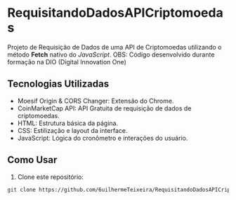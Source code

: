 # RequisitandoDadosAPICriptomoedas
Projeto de Requisição de Dados de uma API de Criptomoedas utilizando o método **Fetch** nativo do *JavaScript*.
OBS: Código desenvolvido durante formação na DIO (Digital Innovation One)

## Tecnologias Utilizadas

- Moesif Origin & CORS Changer: Extensão do Chrome.
- CoinMarketCap API: API Gratuita de requisição de dados de criptomoedas.
- HTML: Estrutura básica da página.
- CSS: Estilização e layout da interface.
- JavaScript: Lógica do cronômetro e interações do usuário.

## Como Usar

1. Clone este repositório:

```bash
git clone https://github.com/6uilhermeTeixeira/RequisitandoDadosAPICriptomoedas.git
